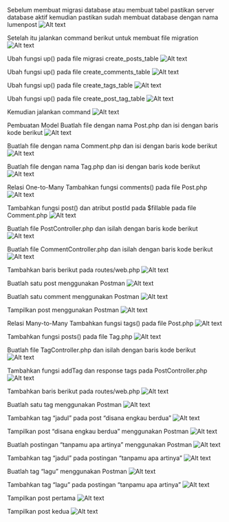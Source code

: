 Sebelum membuat migrasi database atau membuat tabel pastikan server database aktif kemudian pastikan sudah membuat database dengan nama lumenpost
![Alt text](image-9.png)

Setelah itu jalankan command berikut untuk membuat file migration
![Alt text](image-10.png)

Ubah fungsi up() pada file migrasi create_posts_table
![Alt text](image-11.png)

Ubah fungsi up() pada file create_comments_table
![Alt text](image-12.png)

Ubah fungsi up() pada file create_tags_table
![Alt text](image-13.png)

Ubah fungsi up() pada file create_post_tag_table
![Alt text](image-14.png)

Kemudian jalankan command
![Alt text](image-15.png)

Pembuatan Model
Buatlah file dengan nama Post.php dan isi dengan baris kode berikut
![Alt text](image-16.png)

Buatlah file dengan nama Comment.php dan isi dengan baris kode berikut
![Alt text](image-17.png)

Buatlah file dengan nama Tag.php dan isi dengan baris kode berikut
![Alt text](image-18.png)

Relasi One-to-Many
Tambahkan fungsi comments() pada file Post.php
![Alt text](image-19.png)

Tambahkan fungsi post() dan atribut postId pada $fillable pada file Comment.php
![Alt text](image-20.png)

Buatlah file PostController.php dan isilah dengan baris kode berikut 
![Alt text](image-21.png)

Buatlah file CommentController.php dan isilah dengan baris kode berikut
![Alt text](image-22.png)

Tambahkan baris berikut pada routes/web.php
![Alt text](image-23.png)

Buatlah satu post menggunakan Postman
![Alt text](image-24.png)

Buatlah satu comment menggunakan Postman
![Alt text](image-25.png)

Tampilkan post menggunakan Postman
![Alt text](image-26.png)

Relasi Many-to-Many
Tambahkan fungsi tags() pada file Post.php
![Alt text](image-27.png)

Tambahkan fungsi posts() pada file Tag.php
![Alt text](image-28.png)

Buatlah file TagController.php dan isilah dengan baris kode berikut
![Alt text](image-29.png)

Tambahkan fungsi addTag dan response tags pada PostController.php
![Alt text](image-30.png)

Tambahkan baris berikut pada routes/web.php
![Alt text](image-31.png)

Buatlah satu tag menggunakan Postman
![Alt text](image-32.png)

Tambahkan tag “jadul” pada post “disana engkau berdua”
![Alt text](image-33.png)

Tampilkan post “disana engkau berdua” menggunakan Postman
![Alt text](image-34.png)

Buatlah postingan “tanpamu apa artinya” menggunakan Postman
![Alt text](image-35.png)

Tambahkan tag “jadul” pada postingan “tanpamu apa artinya”
![Alt text](image-36.png)

Buatlah tag “lagu” menggunakan Postman
![Alt text](image-37.png)

Tambahkan tag “lagu” pada postingan “tanpamu apa artinya”
![Alt text](image-38.png)

Tampilkan post pertama
![Alt text](image-39.png)

Tampilkan post kedua
![Alt text](image-40.png)